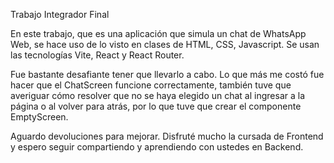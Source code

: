 Trabajo Integrador Final

En este trabajo, que es una aplicación que simula un chat de WhatsApp Web, se hace uso de lo visto en clases de HTML, CSS, Javascript. Se usan las tecnologías Vite, React y React Router.

Fue bastante desafiante tener que llevarlo a cabo. Lo que más me costó fue hacer que el ChatScreen funcione correctamente, también tuve que averiguar cómo resolver que no se haya elegido un chat al ingresar a la página o al volver para atrás, por lo que tuve que crear el componente EmptyScreen.

Aguardo devoluciones para mejorar. Disfruté mucho la cursada de Frontend y espero seguir compartiendo y aprendiendo con ustedes en Backend.